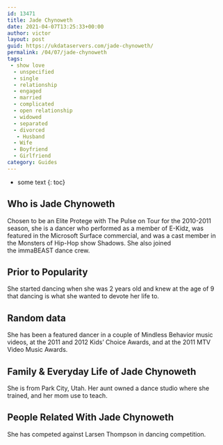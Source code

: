 ```yaml
---
id: 13471
title: Jade Chynoweth
date: 2021-04-07T13:25:33+00:00
author: victor
layout: post
guid: https://ukdataservers.com/jade-chynoweth/
permalink: /04/07/jade-chynoweth
tags:
 - show love
  - unspecified
  - single
  - relationship
  - engaged
  - married
  - complicated
  - open relationship
  - widowed
  - separated
  - divorced
   - Husband
  - Wife
  - Boyfriend
  - Girlfriend
category: Guides
---
```


* some text
{: toc}


## Who is Jade Chynoweth



Chosen to be an Elite Protege with The Pulse on Tour for the 2010-2011 season, she is a dancer who performed as a member of E-Kidz, was featured in the Microsoft Surface commercial, and was a cast member in the Monsters of Hip-Hop show Shadows. She also joined the immaBEAST dance crew.

                
                
                
## Prior to Popularity



She started dancing when she was 2 years old and knew at the age of 9 that dancing is what she wanted to devote her life to. 

                
                
                
## Random data



She has been a featured dancer in a couple of Mindless Behavior music videos, at the 2011 and 2012 Kids&#8217; Choice Awards, and at the 2011 MTV Video Music Awards. 

                
                
                
## Family & Everyday Life of Jade Chynoweth



She is from Park City, Utah. Her aunt owned a dance studio where she trained, and her mom use to teach.

                
                
                
## People Related With Jade Chynoweth



She has competed against Larsen Thompson in dancing competition. 

                
              
            
          
          
          